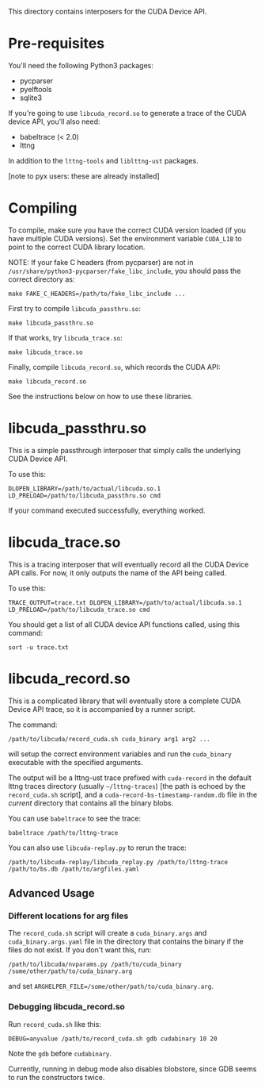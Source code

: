 This directory contains interposers for the CUDA Device API.

# Pre-requisites

You'll need the following Python3 packages:

  - pycparser
  - pyelftools
  - sqlite3

If you're going to use `libcuda_record.so` to generate a trace of the
CUDA device API, you'll also need:

  - babeltrace (< 2.0)
  - lttng

In addition to the `lttng-tools` and `liblttng-ust` packages.

[note to pyx users: these are already installed]

# Compiling

To compile, make sure you have the correct CUDA version loaded (if you
have multiple CUDA versions). Set the environment variable `CUDA_LIB`
to point to the correct CUDA library location.

NOTE: If your fake C headers (from pycparser) are not in
`/usr/share/python3-pycparser/fake_libc_include`, you should pass the
correct directory as:

    make FAKE_C_HEADERS=/path/to/fake_libc_include ...

First try to compile `libcuda_passthru.so`:

    make libcuda_passthru.so

If that works, try `libcuda_trace.so`:

    make libcuda_trace.so

Finally, compile `libcuda_record.so`, which records the CUDA API:

    make libcuda_record.so

See the instructions below on how to use these libraries.


# libcuda_passthru.so

This is a simple passthrough interposer that simply calls the
underlying CUDA Device API.

To use this:

    DLOPEN_LIBRARY=/path/to/actual/libcuda.so.1 LD_PRELOAD=/path/to/libcuda_passthru.so cmd

If your command executed successfully, everything worked.

# libcuda_trace.so

This is a tracing interposer that will eventually record all the CUDA
Device API calls. For now, it only outputs the name of the API being
called.

To use this:

    TRACE_OUTPUT=trace.txt DLOPEN_LIBRARY=/path/to/actual/libcuda.so.1 LD_PRELOAD=/path/to/libcuda_trace.so cmd

You should get a list of all CUDA device API functions called, using
this command:

    sort -u trace.txt

# libcuda_record.so

This is a complicated library that will eventually store a complete
CUDA Device API trace, so it is accompanied by a runner script.

The command:

    /path/to/libcuda/record_cuda.sh cuda_binary arg1 arg2 ...

will setup the correct environment variables and run the `cuda_binary`
executable with the specified arguments.

The output will be a lttng-ust trace prefixed with `cuda-record` in
the default lttng traces directory (usually `~/lttng-traces`) [the
path is echoed by the `record_cuda.sh` script], and a
`cuda-record-bs-timestamp-random.db` file in the *current* directory
that contains all the binary blobs.

You can use `babeltrace` to see the trace:

    babeltrace /path/to/lttng-trace

You can also use `libcuda-replay.py` to rerun the trace:

    /path/to/libcuda-replay/libcuda_replay.py /path/to/lttng-trace /path/to/bs.db /path/to/argfiles.yaml

## Advanced Usage

### Different locations for arg files

The `record_cuda.sh` script will create a `cuda_binary.args` and
`cuda_binary.args.yaml` file in the directory that contains the binary
if the files do not exist. If you don't want this, run:

    /path/to/libcuda/nvparams.py /path/to/cuda_binary /some/other/path/to/cuda_binary.arg

and set `ARGHELPER_FILE=/some/other/path/to/cuda_binary.arg`.

### Debugging libcuda_record.so

Run `record_cuda.sh` like this:

    DEBUG=anyvalue /path/to/record_cuda.sh gdb cudabinary 10 20

Note the `gdb` before `cudabinary`.

Currently, running in debug mode also disables blobstore, since GDB
seems to run the constructors twice.


